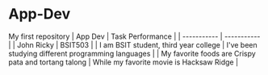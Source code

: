 # App-Dev
My first repository
| App Dev | Task Performance |
| ----------- | ----------- |
| John Ricky | BSIT503 |
| I am BSIT student, third year college | I've been studying different programming languages |
| My favorite foods are Crispy pata and tortang talong | While my favorite movie is Hacksaw Ridge |
